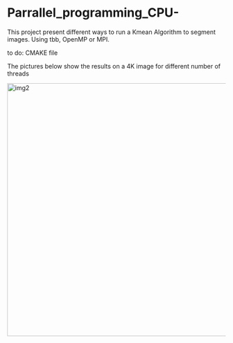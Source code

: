 # Parrallel_programming_CPU-

This project present different ways to run a Kmean Algorithm to segment images. 
Using tbb, OpenMP or MPI. 

to do: 
 CMAKE file


The pictures below show the results on a 4K image for different number of threads



<img width="584" alt="img2" src="https://user-images.githubusercontent.com/64479324/116133520-196dcf00-a6cf-11eb-9493-34e4f3d1b231.PNG">
